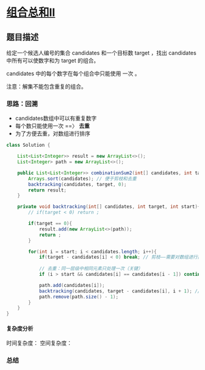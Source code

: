 # [组合总和II](组合总和II"[题目地址](https://leetcode.cn/problems/combination-sum-ii/description/)")

## 题目描述
给定一个候选人编号的集合 candidates 和一个目标数 target ，找出 candidates 中所有可以使数字和为 target 的组合。

candidates 中的每个数字在每个组合中只能使用 一次 。

注意：解集不能包含重复的组合。 

### 思路：回溯

- candidates数组中可以有重复数字
- 每个数只能使用一次 ==〉 **去重**
- 为了方便去重，对数组进行排序


```java
class Solution {

    List<List<Integer>> result = new ArrayList<>();
    List<Integer> path = new ArrayList<>();

    public List<List<Integer>> combinationSum2(int[] candidates, int target) {
        Arrays.sort(candidates); // 便于剪枝和去重
        backtracking(candidates, target, 0);
        return result;
    }

    private void backtracking(int[] candidates, int target, int start){
        // if(target < 0) return ;

        if(target == 0){
            result.add(new ArrayList<>(path));
            return ;
        }

        for(int i = start; i < candidates.length; i++){
            if(target - candidates[i] < 0) break; // 剪枝——需要对数组进行排序
            
            // 去重：同一层级中相同元素只处理一次（关键）
            if (i > start && candidates[i] == candidates[i - 1]) continue;

            path.add(candidates[i]);
            backtracking(candidates, target - candidates[i], i + 1); // 每个数字只能用一次
            path.remove(path.size() - 1);
        }
    }
}
```

#### 复杂度分析
时间复杂度：
空间复杂度：

### 总结
